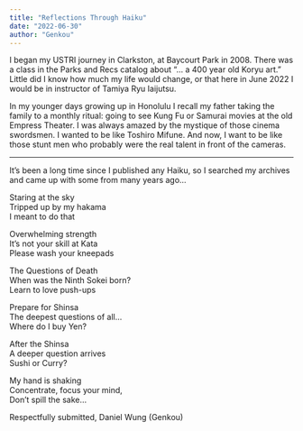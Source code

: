 ```yaml
---
title: "Reflections Through Haiku"
date: "2022-06-30"
author: "Genkou"
---
```


I began my USTRI journey in Clarkston, at Baycourt Park in 2008. There was a class in the Parks and Recs catalog about “… a 400 year old Koryu art.” Little did I know how much my life would change, or that here in June 2022 I would be in instructor of Tamiya Ryu Iaijutsu.

In my younger days growing up in Honolulu I recall my father taking the family to a monthly ritual: going to see Kung Fu or Samurai movies at the old Empress Theater. I was always amazed by the mystique of those cinema swordsmen. I wanted to be like Toshiro Mifune. And now, I want to be like those stunt men who probably were the real talent in front of the cameras.

<hr>

It’s been a long time since I published any Haiku, so I searched my archives and came up with some from many years ago…

<pre>
Staring at the sky
Tripped up by my hakama
I meant to do that
</pre>

<pre>
Overwhelming strength
It’s not your skill at Kata
Please wash your kneepads
</pre>

<pre>
The Questions of Death
When was the Ninth Sokei born?
Learn to love push-ups
</pre>

<pre>
Prepare for Shinsa
The deepest questions of all…
Where do I buy Yen?
</pre>

<pre>
After the Shinsa
A deeper question arrives
Sushi or Curry?
</pre>

<pre>
My hand is shaking
Concentrate, focus your mind,
Don’t spill the sake…
</pre>

Respectfully submitted,
Daniel Wung (Genkou)

<style>
  pre {
    font: inherit
  }
</style>
